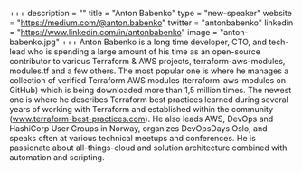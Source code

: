 +++
description = ""
title = "Anton Babenko"
type = "new-speaker"
website = "https://medium.com/@anton.babenko"
twitter = "antonbabenko"
linkedin = "https://www.linkedin.com/in/antonbabenko"
image = "anton-babenko.jpg"
+++
Anton Babenko is a long time developer, CTO, and tech-lead who is spending a large amount of his time as an open-source contributor to various Terraform & AWS projects, terraform-aws-modules, modules.tf and a few others. The most popular one is where he manages a collection of verified Terraform AWS modules (terraform-aws-modules on GitHub) which is being downloaded more than 1,5 million times. The newest one is where he describes Terraform best practices learned during several years of working with Terraform and established within the community (www.terraform-best-practices.com). He also leads AWS, DevOps and HashiCorp User Groups in Norway, organizes DevOpsDays Oslo, and speaks often at various technical meetups and conferences. He is passionate about all-things-cloud and solution architecture combined with automation and scripting.